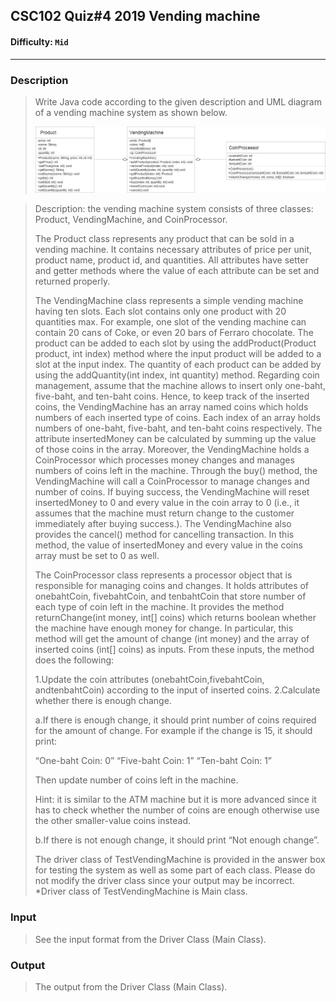 
## CSC102 Quiz#4 2019 Vending machine   

#### Difficulty: `Mid`

- - -

### Description

> Write Java code according to the given description and UML diagram of a vending machine system as shown below.
> 
> ![enter image description here](https://github.com/thetkpark/boyplus-evil-problems/raw/master/70-VendingMachine/VendingMachineUML.jpg)

>Description: the vending machine system consists of three classes: Product, VendingMachine, and CoinProcessor.
>
>The Product class represents any product that can be sold in a vending machine. It contains necessary attributes of price per unit, product name, product id, and quantities. All attributes have setter and getter methods where the value of each attribute can be set and returned properly.
>
>The VendingMachine class represents a simple vending machine having ten slots. Each slot contains only one product with 20 quantities max. For example, one slot of the vending machine can contain 20 cans of Coke, or even 20 bars of Ferraro chocolate. The product can be added to each slot by using the addProduct(Product product, int index) method where the input product will be added to a slot at the input index. The quantity of each product can be added by using the addQuantity(int index, int quantity) method. Regarding coin management, assume that the machine allows to insert only one-baht, five-baht, and ten-baht coins. Hence, to keep track of the inserted coins, the VendingMachine has an array named coins which holds numbers of each inserted type of coins. Each index of an array holds numbers of one-baht, five-baht, and ten-baht coins respectively. The attribute insertedMoney can be calculated by summing up the value of those coins in the array. Moreover, the VendingMachine holds a CoinProcessor which processes money changes and manages numbers of coins left in the machine. Through the buy() method, the VendingMachine will call a CoinProcessor to manage changes and number of coins. If buying success, the VendingMachine will reset insertedMoney to 0 and every value in the coin array to 0 (i.e., it assumes that the machine must return change to the customer immediately after buying success.). The VendingMachine also provides the cancel() method for cancelling transaction. In this method, the value of insertedMoney and every value in the coins array must be set to 0 as well.
>
>The CoinProcessor class represents a processor object that is responsible for managing coins and changes. It holds attributes of onebahtCoin, fivebahtCoin, and tenbahtCoin that store number of each type of coin left in the machine. It provides the method returnChange(int money, int[] coins) which returns boolean whether the machine have enough money for change. In particular, this method will get the amount of change (int money) and the array of inserted coins (int[] coins) as inputs. From these inputs, the method does the following:
>
>1.Update the coin attributes (onebahtCoin,fivebahtCoin, andtenbahtCoin) according to the input of inserted coins.
>2.Calculate whether there is enough change.
>
>a.If there is enough change, it should print number of coins required for the amount of change. For example if the change is 15, it should print:
>
>“One-baht Coin: 0”
“Five-baht Coin: 1”
“Ten-baht
 Coin: 1”
 >
>Then update number of coins left in the machine.
>
>Hint: it is similar to the ATM machine but it is more advanced since it has to check whether the number of coins are enough otherwise use the other smaller-value coins instead.
>
>b.If there is not enough change, it should print “Not enough change”.
>
>The driver class of TestVendingMachine is provided in the answer box for testing the system as well as some part of each class. Please do not modify the driver class since your output may be incorrect.
*Driver class of TestVendingMachine is Main class.

### Input

>See the input format from the Driver Class (Main Class).

### Output

> The output from the Driver Class (Main Class).
